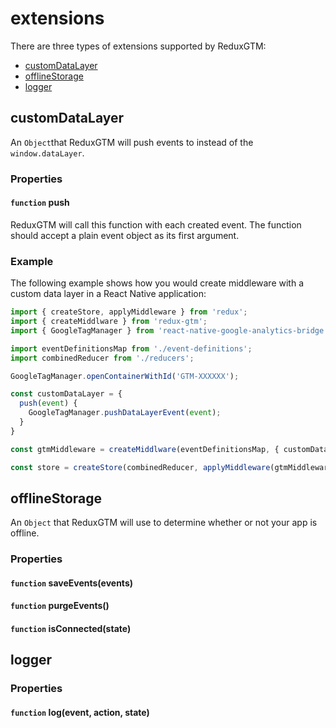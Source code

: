 # extensions

There are three types of extensions supported by ReduxGTM:
 - [customDataLayer](#customdatalayer)
 - [offlineStorage](#offlinestorage)
 - [logger](#logger)

## customDataLayer
An `Object`that ReduxGTM will push events to instead of the `window.dataLayer`.

### Properties

#### `function` push
ReduxGTM will call this function with each created event. The function
should accept a plain event object as its first argument.

### Example

The following example shows how you would create middleware with a
custom data layer in a React Native application:

```js
import { createStore, applyMiddleware } from 'redux';
import { createMiddlware } from 'redux-gtm';
import { GoogleTagManager } from 'react-native-google-analytics-bridge';

import eventDefinitionsMap from './event-definitions';
import combinedReducer from './reducers';

GoogleTagManager.openContainerWithId('GTM-XXXXXX');

const customDataLayer = {
  push(event) {
    GoogleTagManager.pushDataLayerEvent(event);
  }
}

const gtmMiddleware = createMiddlware(eventDefinitionsMap, { customDataLayer });

const store = createStore(combinedReducer, applyMiddleware(gtmMiddleware));
```

## offlineStorage
An `Object` that ReduxGTM will use to determine whether or not your
app is offline.

### Properties

#### `function` saveEvents(events)
#### `function` purgeEvents()
#### `function` isConnected(state)

## logger

### Properties

#### `function` log(event, action, state)
